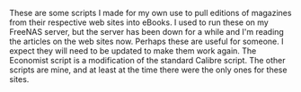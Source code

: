These are some scripts I made for my own use to pull editions of magazines from their respective web sites into eBooks. I used to run these on my FreeNAS server, but the server has been down for a while and I'm reading the articles on the web sites now. Perhaps these are useful for someone. I expect they will need to be updated to make them work again. The Economist script is a modification of the standard Calibre script. The other scripts are mine, and at least at the time there were the only ones for these sites.
